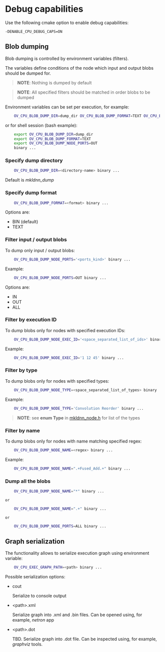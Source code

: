 # Debug capabilities
Use the following cmake option to enable debug capabilities:

`-DENABLE_CPU_DEBUG_CAPS=ON`

## Blob dumping
Blob dumping is controlled by environment variables (filters).

The variables define conditions of the node which input and output blobs
should be dumped for.

> **NOTE**: Nothing is dumped by default

> **NOTE**: All specified filters should be matched in order blobs to be dumped

Environment variables can be set per execution, for example:
```sh
    OV_CPU_BLOB_DUMP_DIR=dump_dir OV_CPU_BLOB_DUMP_FORMAT=TEXT OV_CPU_BLOB_DUMP_NODE_PORTS=OUT binary ...
```
or for shell session (bash example):
```sh
    export OV_CPU_BLOB_DUMP_DIR=dump_dir
    export OV_CPU_BLOB_DUMP_FORMAT=TEXT
    export OV_CPU_BLOB_DUMP_NODE_PORTS=OUT
    binary ...
```
### Specify dump directory
```sh
    OV_CPU_BLOB_DUMP_DIR=<directory-name> binary ...
```
Default is *mkldnn_dump*
### Specify dump format
```sh
    OV_CPU_BLOB_DUMP_FORMAT=<format> binary ...
```
Options are:
* BIN (default)
* TEXT

### Filter input / output blobs
To dump only input / output blobs:
```sh
    OV_CPU_BLOB_DUMP_NODE_PORTS='<ports_kind>' binary ...
```
Example:
```sh
    OV_CPU_BLOB_DUMP_NODE_PORTS=OUT binary ...
```
Options are:
* IN
* OUT
* ALL

### Filter by execution ID
To dump blobs only for nodes with specified execution IDs:
```sh
    OV_CPU_BLOB_DUMP_NODE_EXEC_ID='<space_separated_list_of_ids>' binary ...
```
Example:
```sh
    OV_CPU_BLOB_DUMP_NODE_EXEC_ID='1 12 45' binary ...
```

### Filter by type
To dump blobs only for nodes with specified types:
```sh
    OV_CPU_BLOB_DUMP_NODE_TYPE=<space_separated_list_of_types> binary ...
```
Example:
```sh
    OV_CPU_BLOB_DUMP_NODE_TYPE='Convolution Reorder' binary ...
```

> **NOTE**: see **enum Type** in [mkldnn_node.h](../mkldnn_node.h) for list of the types

### Filter by name
To dump blobs only for nodes with name matching specified regex:
```sh
    OV_CPU_BLOB_DUMP_NODE_NAME=<regex> binary ...
```
Example:
```sh
    OV_CPU_BLOB_DUMP_NODE_NAME=".+Fused_Add.+" binary ...
```

### Dump all the blobs
```sh
    OV_CPU_BLOB_DUMP_NODE_NAME="*" binary ...
```
    or
```sh
    OV_CPU_BLOB_DUMP_NODE_NAME=".+" binary ...
```
    or
```sh
    OV_CPU_BLOB_DUMP_NODE_PORTS=ALL binary ...
```

## Graph serialization
The functionality allows to serialize execution graph using environment variable:
```sh
    OV_CPU_EXEC_GRAPH_PATH=<path> binary ...
```

Possible serialization options:
* cout

    Serialize to console output
* \<path\>.xml

    Serialize graph into .xml and .bin files. Can be opened using, for example, *netron* app
* \<path\>.dot

    TBD. Serialize graph into .dot file. Can be inspected using, for example, *graphviz* tools.


